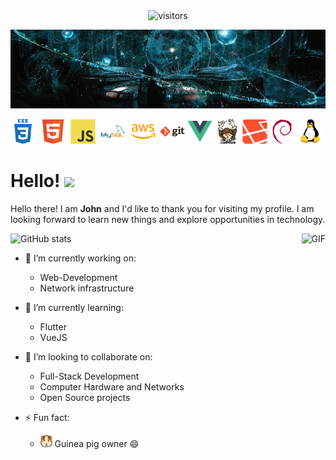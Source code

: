 <p align="center">
    <img align="center" alt="visitors" src="https://gpvc.arturio.dev/monill" />
</p>

![Header](/images/1516527782128.jpg)

<div>
  <img src="https://github.com/devicons/devicon/blob/master/icons/css3/css3-plain-wordmark.svg"  title="CSS3" alt="CSS" width="40" height="40"/>&nbsp;
  <img src="https://github.com/devicons/devicon/blob/master/icons/html5/html5-original.svg" title="HTML5" alt="HTML" width="40" height="40"/>&nbsp;
  <img src="https://github.com/devicons/devicon/blob/master/icons/javascript/javascript-original.svg" title="JavaScript" alt="JavaScript" width="40" height="40"/>&nbsp;
  <img src="https://github.com/devicons/devicon/blob/master/icons/mysql/mysql-original-wordmark.svg" title="MySQL"  alt="MySQL" width="40" height="40"/>&nbsp;
  <img src="https://github.com/devicons/devicon/blob/master/icons/amazonwebservices/amazonwebservices-plain-wordmark.svg" title="AWS" alt="AWS" width="40" height="40"/>&nbsp;
  <img src="https://github.com/devicons/devicon/blob/master/icons/git/git-original-wordmark.svg" title="Git" alt="Git" width="40" height="40"/>
  <img src="https://github.com/devicons/devicon/blob/master/icons/vuejs/vuejs-original.svg" title="Vue" alt="Vue" width="40" height="40"/>
  <img src="https://github.com/devicons/devicon/blob/master/icons/composer/composer-original.svg" title="Composer" alt="Composer" width="40" height="40"/>
  <img src="https://github.com/devicons/devicon/blob/master/icons/laravel/laravel-plain.svg" title="Laravel" alt="Laravel" width="40" height="40"/>
  <img src="https://github.com/devicons/devicon/blob/master/icons/debian/debian-original.svg" title="Debian" alt="Debian" width="40" height="40"/>
  <img src="https://github.com/devicons/devicon/blob/master/icons/linux/linux-original.svg" title="Linux" alt="Linux" width="40" height="40"/>
</div>

# Hello! <img src="https://raw.githubusercontent.com/nixin72/nixin72/master/wave.gif" width="30px">

Hello there! I am **John** and I'd like to thank you for visiting my profile. I am looking forward to learn new things and explore opportunities in technology.

<img align="right" height="270px" alt="GIF" src="https://i.pinimg.com/originals/e4/26/70/e426702edf874b181aced1e2fa5c6cde.gif" />

![GitHub stats](https://github-readme-stats.vercel.app/api?username=monill)

- 🔭 I’m currently working on:
  - Web-Development
  - Network infrastructure

- 🌱 I’m currently learning:
  - Flutter
  - VueJS

- 👯 I’m looking to collaborate on:
  - Full-Stack Development
  - Computer Hardware and Networks
  - Open Source projects

- ⚡ Fun fact:
  - <img src="images/guinea-pig.png" width="19" height="19" alt="Guinea Pig"> Guinea pig owner 😄

<!--
Here are some ideas to get you started:
- 🤔 I’m looking for help with ...
- 💬 Ask me about ...
- 📫 How to reach me: ...
-->
